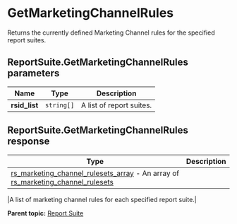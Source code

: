 # GetMarketingChannelRules

Returns the currently defined Marketing Channel rules for the specified report suites.

## ReportSuite.GetMarketingChannelRules parameters

|Name|Type|Description|
|----|----|-----------|
| **rsid_list** | `string[]` |A list of report suites.|

## ReportSuite.GetMarketingChannelRules response

|Type|Description|
|----|-----------|
|  [rs_marketing_channel_rulesets_array](../../data_types/r_rs_marketing_channel_rulesets_array.md#) - An array of [rs_marketing_channel_rulesets](../../data_types/r_rs_marketing_channel_rulesets.md#) 

 |A list of marketing channel rules for each specified report suite.|

**Parent topic:** [Report Suite](../../methods/report_suite/r_methods_reportsuite.md)

